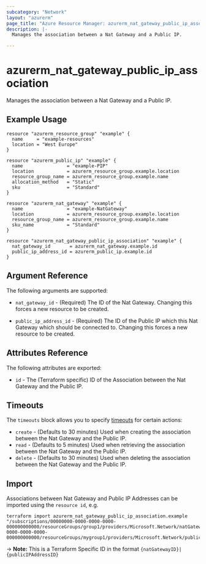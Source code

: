 ```yaml
---
subcategory: "Network"
layout: "azurerm"
page_title: "Azure Resource Manager: azurerm_nat_gateway_public_ip_association"
description: |-
  Manages the association between a Nat Gateway and a Public IP.

---
```


# azurerm_nat_gateway_public_ip_association

Manages the association between a Nat Gateway and a Public IP.

## Example Usage

```hcl
resource "azurerm_resource_group" "example" {
  name     = "example-resources"
  location = "West Europe"
}

resource "azurerm_public_ip" "example" {
  name                = "example-PIP"
  location            = azurerm_resource_group.example.location
  resource_group_name = azurerm_resource_group.example.name
  allocation_method   = "Static"
  sku                 = "Standard"
}

resource "azurerm_nat_gateway" "example" {
  name                = "example-NatGateway"
  location            = azurerm_resource_group.example.location
  resource_group_name = azurerm_resource_group.example.name
  sku_name            = "Standard"
}

resource "azurerm_nat_gateway_public_ip_association" "example" {
  nat_gateway_id       = azurerm_nat_gateway.example.id
  public_ip_address_id = azurerm_public_ip.example.id
}
```

## Argument Reference

The following arguments are supported:

* `nat_gateway_id` - (Required) The ID of the Nat Gateway. Changing this forces a new resource to be created.

* `public_ip_address_id` - (Required) The ID of the Public IP which this Nat Gateway which should be connected to. Changing this forces a new resource to be created.

## Attributes Reference

The following attributes are exported:

* `id` - The (Terraform specific) ID of the Association between the Nat Gateway and the Public IP.

## Timeouts

The `timeouts` block allows you to specify [timeouts](https://www.terraform.io/docs/configuration/resources.html#timeouts) for certain actions:

* `create` - (Defaults to 30 minutes) Used when creating the association between the Nat Gateway and the Public IP.
* `read` - (Defaults to 5 minutes) Used when retrieving the association between the Nat Gateway and the Public IP.
* `delete` - (Defaults to 30 minutes) Used when deleting the association between the Nat Gateway and the Public IP.

## Import

Associations between Nat Gateway and Public IP Addresses can be imported using the `resource id`, e.g.

```shell
terraform import azurerm_nat_gateway_public_ip_association.example "/subscriptions/00000000-0000-0000-0000-000000000000/resourceGroups/group1/providers/Microsoft.Network/natGateways/gateway1|/subscriptions/00000000-0000-0000-0000-000000000000/resourceGroups/mygroup1/providers/Microsoft.Network/publicIPAddresses/myPublicIpAddress1"
```

-> **Note:** This is a Terraform Specific ID in the format `{natGatewayID}|{publicIPAddressID}`
